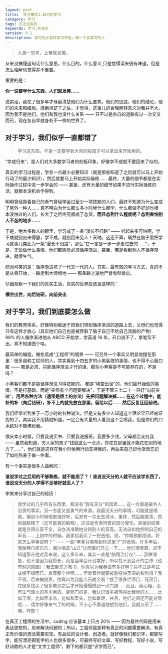 ```yaml
---
layout: post
title:  学习模式1:自己的学习
category: 学习
tags: 方法论系列
keywords: 学习,方法论
version: 0.1
description: 学习先从学好学习开始，做一个会学习的人
---
```

> 人类一思考，上帝就发笑。

从来没搞懂这句话什么意思，什么目的，什么意义,只是觉得读来很有味道，但是怎么理解也觉得并不重要。

重要的是：

**你一说要学什么东西，人们就发笑……**

说实话，我花了很多年才琢磨清楚他们为什么要笑，他们的思路，他们的结论，他们的未来和结局。琢磨清楚了之后，才觉得，这事儿的合理解释意义对我并不大，因为我不是他们，他们和我也没什么关系 —— 只不过是各自的道路有过一次交叉而已，现在各自早就身处不一样的世界了。

## 对于学习，我们似乎一直都错了

> 学习这东西，不是一定要学到大师的程度才可以拿出来开始用的。

“学成归来”，是人们对大多数学习者的刻板印象，好像学不成就不要回来了似的。

真实的学习过程是，学会一点最少必要知识（就是那些知道了之后就可以马上开始行动了的最少知识），然后就要马上开始实际操练…… 最终，大量的细节都是在实际操作过程中进一步学会的 —— 甚至，还有大量的细节如果不进行实际操练的话，就根本没机会学得到。

明明曾经靠着自己的勇气曾经学会过至少一项技能的人们，最终不知道为什么变成了另外一种人…… 真不明白为什么那么多小时候什么都学、什么都做不好却也根本没怕过的人们，长大了之后终究都成了怂货。**而且怂到什么程度呢？怂到害怕别人不怂的地步……**

于是，绝大多数人的眼里，学习成了一条“漫长不归路” —— 听起来多可怕啊，学不成就别出来得瑟，学不成，就别回来见人！天呐。这还不算，既然在脑子里把学习这事儿类比为一条“漫长不归路”，那么“它一定是一步一步走过去的……”，于是，无论做什么事情，他们都感觉必须循序渐进，甚至，若是看到别人不循序渐进，就很生气。

然而可笑的是：循序渐进坑了一代又一代的人。其实，最有效的学习方式，真的不是从零开始，一路走到大师境地 —— 那条路上遍地尸骨訇然兽出。

仔细观察一下我们的真实生活，真实的世界应该是这样的：

**横空出世，向后钻研，向前突击**

## 对于学习，我们到底要怎么做

我们的教育体系，好像特别痴迷于把我们带到循序渐进的道路上去，父母们也觉得只有这样才放心（其实他们自己也是被弄脏了脑子自己不给自己洗脑的产物） 99% 的人循序渐进地从 ABCD 开始学，学英语 16 年，开口说不了，拿笔写不出，真不知道图个啥。

最简单的编程，被抬高成“工程师”的境界 —— 可另外一个事实又明显地摆在那里：很多自称工程师的人，其实看到十四五岁的小黑客做的事情，也不得不心服口服 —— 若是必须、只能循序渐进才行的话，那些小黑客是不可能存在的，不是吗？

小黑客们都不是靠循序渐进习得技能的。 都是“横空出世”的，他们最开始做的事情，不是打基础，而是“突然有个问题要解决”，于是不管三七二十一只好“向前突破”，**用尽各种方法（通常是很土的办法）先把问题解决掉…… 在这个过程中，能补的补（向后钻研），补不上的就先放在那里，留给以后…… 然后反复迂回前进。**

我们经常听到关于一万小时的各种说法，但是又有多少人知道这个理论早已经被证伪的了。其实我不用猜就知道，一定会有大量的人看到这个会喷我，但是你们的口水绝对不能淹死我。

很庆幸小时侯，只要我说买书、只要我说报班，我要多少钱，父母都会支持我 —— 虽然我知道，穷人家的孩子“钱就这么一点点，你花在那里就不能花在别的地方了……”，他们就是这样在我小时候用行动支持我的，再后来自己却也渐渐忘记了如何热衷于做一件事。

有一个事实是很多人曲解的：

**谁说学过之后用的不够熟练，就不能用了？！谁说没天分的人就不应该学东西了，谁说没天分的人学得不足够好就丢人了？**

李笑来分享过自己的经历：

> 我学过的几乎所有东西里，都没有“我有天分”的因素…… 这一方面是破令人沮丧的事实，另一方面又是勇气的来源。我最没天分的事情，可能就是唱歌。据说小时候唱歌很好听，后来有一次出去滑冰，重摔，然后脑震荡，然后就脑残了（这可是真的脑残），应该是负责辨音的部分受伤，直接的结果就是变得五音不全，没办法准确地分辨别人的音高，无法自如地控制自己的声音…… 上初中的时候，我爹给我买了一把吉他，说，“你唱歌都跑调，将来怎么学英语呀？” —— 一副“老爹只能帮到你这里了”的表情。许多年后，我弹琴自娱自乐，偶尔唱首“山丘”让同事们开心一下…… 他们很羡慕，却不知道那吉他对我来说，这么多年来，其实一直是“脑残治疗仪”…… 我做销售，也不是因为我擅长，而是当年会计没学好，所以找不到会计的工作（也有别的原因）；我去新东方教书，你真以为我英语有多好啊？只不过是考试成绩不错而已，发音那个烂啊…… 但发音烂就要被剥夺讲英语的权利吗？我不信。后来搞投资，你真以为我能点石成金啊？投了很多烂项目、死项目，花很多钱买了很多教训之后才开始慢慢摸到一点门道……而且，我心粗，没有生气恼火的基本素质。更邪门的是，我认识很多被骂得比我惨的人…… 比如王垠，比如罗永浩，比如和菜头，比如霍炬，并且，他们之间还可能对骂呢…… 偶尔好像来气了的时候，不小心不厚道地想到他们，我就又乐了…… 唉，咋整？

在真正工程师的生活中，coding 应该基本上只占 20% —— 因为最终代码是用来表达思想的，用来解决问题的；所以，工程师是那种有真正的问题需要解决，有真正有价值的想法需要实现，有品位的设计者、创造者。就好像我们都识字，都能写字，能写漂亮钢笔字的人也很多很多，可最终写好文章、写好教程、写好小说、写好诗歌的人才是“文字工程师”，剩下的都只是“识字而已”。
